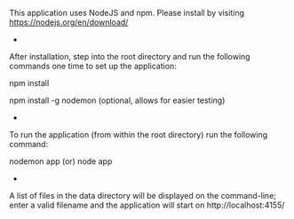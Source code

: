 ﻿This
application
uses
NodeJS and npm.
Please
install
by
visiting
https://nodejs.org/en/download/

-

After installation, step into the root directory and run the following commands one time to set up the application:

npm install 

npm install -g nodemon (optional, allows for easier testing)

-

To run the application (from within the root directory) run the following command:

nodemon app (or) node app

-

A list of files in the data directory will be displayed on the command-line; enter a valid filename and the application will start on http://localhost:4155/
